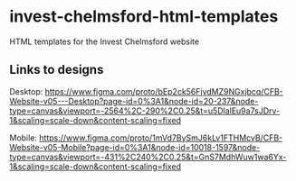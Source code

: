# invest-chelmsford-html-templates

HTML templates for the Invest Chelmsford website

## Links to designs

Desktop: <https://www.figma.com/proto/bEp2ck56FjvdMZ9NGxjbcq/CFB-Website-v05---Desktop?page-id=0%3A1&node-id=20-237&node-type=canvas&viewport=-2564%2C-290%2C0.25&t=u5DlalEu9a7sJDrv-1&scaling=scale-down&content-scaling=fixed>

Mobile: <https://www.figma.com/proto/1mVd7BySmJ6kLv1FTHMcvB/CFB-Website-v05-Mobile?page-id=0%3A1&node-id=10018-1597&node-type=canvas&viewport=-431%2C240%2C0.25&t=GnS7MdhWuw1wa6Yx-1&scaling=scale-down&content-scaling=fixed>
